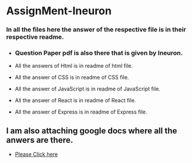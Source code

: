# AssignMent-Ineuron
### In all the files here the answer of the respective file is in their respective readme.

- ### Question Paper pdf is also there that is given by Ineuron.

- All the answers of Html is in readme of html file.
- All the answer of CSS is in readme of CSS file.
- All the answer of JavaScript is in readme of JavaScript file.
- All the answer of React is in readme of React file.
- All the answer of Express is in readme of Express file.

## I am also attaching google docs where all the anwers are there.

- [Please Click here](https://docs.google.com/document/d/1NqVeEffBAFPNwmc1aovrJ023AQPb2Zt8FWY7Vqyhmj0/edit)

